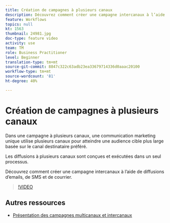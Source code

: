 ```yaml
---
title: Création de campagnes à plusieurs canaux
description: Découvrez comment créer une campagne intercanaux à l’aide de diffusions d’emails, de SMS et de courrier.
feature: Workflows
topics: null
kt: 1563
thumbnail: 24981.jpg
doc-type: feature video
activity: use
team: TM
role: Business Practitioner
level: Beginner
translation-type: tm+mt
source-git-commit: 8847c322c63adb23ea33679714336d0aaac20100
workflow-type: tm+mt
source-wordcount: '81'
ht-degree: 40%

---
```



# Création de campagnes à plusieurs canaux

Dans une campagne à plusieurs canaux, une communication marketing unique utilise plusieurs canaux pour atteindre une audience cible plus large basée sur le canal destinataire préféré.

Les diffusions à plusieurs canaux sont conçues et exécutées dans un seul processus.

Découvrez comment créer une campagne intercanaux à l’aide de diffusions d’emails, de SMS et de courrier.

>[!VIDEO](https://video.tv.adobe.com/v/24981?quality=12)

## Autres ressources

* [Présentation des campagnes multicanaux et intercanaux](/help/orchestrating-campaigns/introduction-to-cross-and-multi-channel-campaigns.md)


